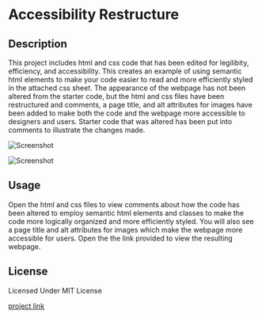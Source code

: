 # Accessibility Restructure

## Description
This project includes html and css code that has been edited for legilibity, efficiency, and accessibility. This creates an example of using semantic html elements to make your code easier to read and more efficiently styled in the attached css sheet. The appearance of the webpage has not been altered from the starter code, but the html and css files have been restructured and comments, a page title, and alt attributes for images have been added to make both the code and the webpage more accessible to designers and users. Starter code that was altered has been put into comments to illustrate the changes made.

![Screenshot](https://github.com/hewman82/Accessibility-Restructure/blob/main/Screenshots/A-Rpagephoto.png)

![Screenshot]("C:\Users\monta\OneDrive\Pictures\Screenshots\ARindexphoto.png")

## Usage
Open the html and css files to view comments about how the code has been altered to employ semantic html elements and classes to make the code more logically organized and more efficiently styled. You will also see a page title and alt attributes for images which make the webpage more accessible for users. Open the the link provided to view the resulting webpage.

## License
Licensed Under MIT License

[project link](https://hewman82.github.io/Accessibility-Restructure/)
